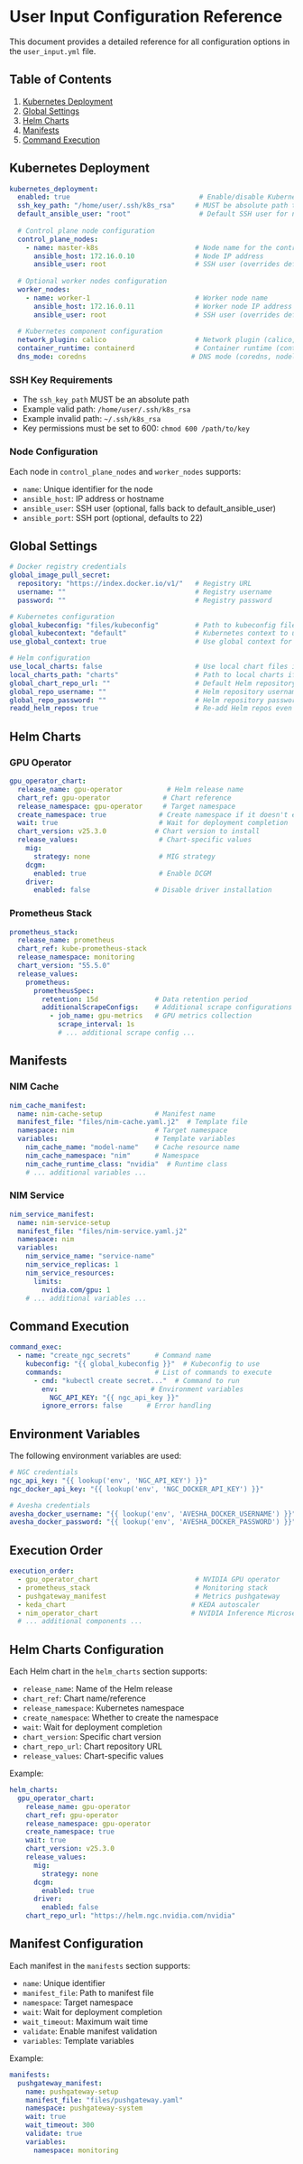 # User Input Configuration Reference

This document provides a detailed reference for all configuration options in the `user_input.yml` file.

## Table of Contents

1. [Kubernetes Deployment](#kubernetes-deployment)
2. [Global Settings](#global-settings)
3. [Helm Charts](#helm-charts)
4. [Manifests](#manifests)
5. [Command Execution](#command-execution)

## Kubernetes Deployment

```yaml
kubernetes_deployment:
  enabled: true                                # Enable/disable Kubernetes deployment
  ssh_key_path: "/home/user/.ssh/k8s_rsa"     # MUST be absolute path to SSH private key
  default_ansible_user: "root"                 # Default SSH user for node access
  
  # Control plane node configuration
  control_plane_nodes:
    - name: master-k8s                        # Node name for the control plane
      ansible_host: 172.16.0.10               # Node IP address
      ansible_user: root                      # SSH user (overrides default_ansible_user)
  
  # Optional worker nodes configuration
  worker_nodes:
    - name: worker-1                          # Worker node name
      ansible_host: 172.16.0.11               # Worker node IP address
      ansible_user: root                      # SSH user (overrides default_ansible_user)
  
  # Kubernetes component configuration
  network_plugin: calico                      # Network plugin (calico, flannel, weave, cilium)
  container_runtime: containerd               # Container runtime (containerd, crio)
  dns_mode: coredns                          # DNS mode (coredns, nodelocaldns)
```

### SSH Key Requirements

- The `ssh_key_path` MUST be an absolute path
- Example valid path: `/home/user/.ssh/k8s_rsa`
- Example invalid path: `~/.ssh/k8s_rsa`
- Key permissions must be set to 600: `chmod 600 /path/to/key`

### Node Configuration

Each node in `control_plane_nodes` and `worker_nodes` supports:
- `name`: Unique identifier for the node
- `ansible_host`: IP address or hostname
- `ansible_user`: SSH user (optional, falls back to default_ansible_user)
- `ansible_port`: SSH port (optional, defaults to 22)

## Global Settings

```yaml
# Docker registry credentials
global_image_pull_secret:
  repository: "https://index.docker.io/v1/"   # Registry URL
  username: ""                                # Registry username
  password: ""                                # Registry password

# Kubernetes configuration
global_kubeconfig: "files/kubeconfig"         # Path to kubeconfig file
global_kubecontext: "default"                 # Kubernetes context to use
use_global_context: true                      # Use global context for all operations

# Helm configuration
use_local_charts: false                       # Use local chart files instead of remote repos
local_charts_path: "charts"                   # Path to local charts if use_local_charts is true
global_chart_repo_url: ""                     # Default Helm repository URL
global_repo_username: ""                      # Helm repository username
global_repo_password: ""                      # Helm repository password
readd_helm_repos: true                        # Re-add Helm repos even if they exist
```

## Helm Charts

### GPU Operator

```yaml
gpu_operator_chart:
  release_name: gpu-operator           # Helm release name
  chart_ref: gpu-operator             # Chart reference
  release_namespace: gpu-operator     # Target namespace
  create_namespace: true             # Create namespace if it doesn't exist
  wait: true                         # Wait for deployment completion
  chart_version: v25.3.0            # Chart version to install
  release_values:                    # Chart-specific values
    mig:
      strategy: none                 # MIG strategy
    dcgm:
      enabled: true                  # Enable DCGM
    driver:
      enabled: false                # Disable driver installation
```

### Prometheus Stack

```yaml
prometheus_stack:
  release_name: prometheus
  chart_ref: kube-prometheus-stack
  release_namespace: monitoring
  chart_version: "55.5.0"
  release_values:
    prometheus:
      prometheusSpec:
        retention: 15d              # Data retention period
        additionalScrapeConfigs:    # Additional scrape configurations
          - job_name: gpu-metrics   # GPU metrics collection
            scrape_interval: 1s
            # ... additional scrape config ...
```

## Manifests

### NIM Cache

```yaml
nim_cache_manifest:
  name: nim-cache-setup             # Manifest name
  manifest_file: "files/nim-cache.yaml.j2"  # Template file
  namespace: nim                    # Target namespace
  variables:                        # Template variables
    nim_cache_name: "model-name"    # Cache resource name
    nim_cache_namespace: "nim"      # Namespace
    nim_cache_runtime_class: "nvidia"  # Runtime class
    # ... additional variables ...
```

### NIM Service

```yaml
nim_service_manifest:
  name: nim-service-setup
  manifest_file: "files/nim-service.yaml.j2"
  namespace: nim
  variables:
    nim_service_name: "service-name"
    nim_service_replicas: 1
    nim_service_resources:
      limits:
        nvidia.com/gpu: 1
    # ... additional variables ...
```

## Command Execution

```yaml
command_exec:
  - name: "create_ngc_secrets"      # Command name
    kubeconfig: "{{ global_kubeconfig }}"  # Kubeconfig to use
    commands:                       # List of commands to execute
      - cmd: "kubectl create secret..."  # Command to run
        env:                       # Environment variables
          NGC_API_KEY: "{{ ngc_api_key }}"
        ignore_errors: false      # Error handling
```

## Environment Variables

The following environment variables are used:

```yaml
# NGC credentials
ngc_api_key: "{{ lookup('env', 'NGC_API_KEY') }}"
ngc_docker_api_key: "{{ lookup('env', 'NGC_DOCKER_API_KEY') }}"

# Avesha credentials
avesha_docker_username: "{{ lookup('env', 'AVESHA_DOCKER_USERNAME') }}"
avesha_docker_password: "{{ lookup('env', 'AVESHA_DOCKER_PASSWORD') }}"
```

## Execution Order

```yaml
execution_order:
  - gpu_operator_chart                        # NVIDIA GPU operator
  - prometheus_stack                          # Monitoring stack
  - pushgateway_manifest                      # Metrics pushgateway
  - keda_chart                               # KEDA autoscaler
  - nim_operator_chart                       # NVIDIA Inference Microservice
  # ... additional components ...
```

## Helm Charts Configuration

Each Helm chart in the `helm_charts` section supports:
- `release_name`: Name of the Helm release
- `chart_ref`: Chart name/reference
- `release_namespace`: Kubernetes namespace
- `create_namespace`: Whether to create the namespace
- `wait`: Wait for deployment completion
- `chart_version`: Specific chart version
- `chart_repo_url`: Chart repository URL
- `release_values`: Chart-specific values

Example:
```yaml
helm_charts:
  gpu_operator_chart:
    release_name: gpu-operator
    chart_ref: gpu-operator
    release_namespace: gpu-operator
    create_namespace: true
    wait: true
    chart_version: v25.3.0
    release_values:
      mig:
        strategy: none
      dcgm:
        enabled: true
      driver:
        enabled: false
    chart_repo_url: "https://helm.ngc.nvidia.com/nvidia"
```

## Manifest Configuration

Each manifest in the `manifests` section supports:
- `name`: Unique identifier
- `manifest_file`: Path to manifest file
- `namespace`: Target namespace
- `wait`: Wait for deployment completion
- `wait_timeout`: Maximum wait time
- `validate`: Enable manifest validation
- `variables`: Template variables

Example:
```yaml
manifests:
  pushgateway_manifest:
    name: pushgateway-setup
    manifest_file: "files/pushgateway.yaml"
    namespace: pushgateway-system
    wait: true
    wait_timeout: 300
    validate: true
    variables:
      namespace: monitoring
``` 